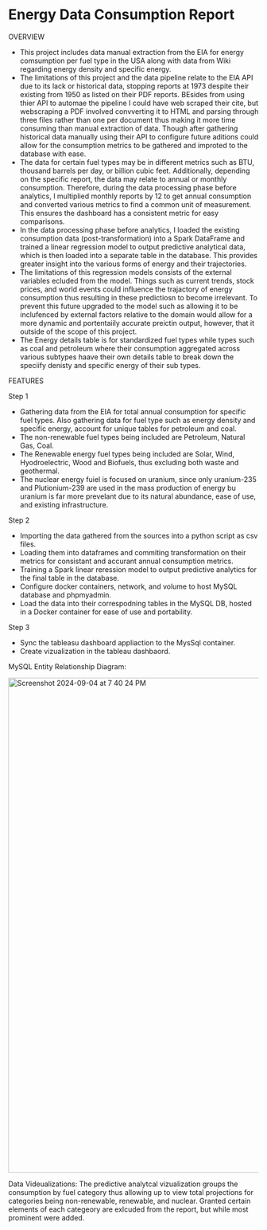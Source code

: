 # Energy Data Consumption Report

OVERVIEW
- This project includes data manual extraction from the EIA for energy comsumption per fuel type in the USA along with data from Wiki regarding energy density and specific energy.
- The limitations of this project and the data pipeline relate to the EIA API due to its lack or historical data, stopping reports at 1973 despite their existing from 1950 as listed on their PDF reports. BEsides from using thier API to automae the pipeline I could have web scraped their cite, but webscraping a PDF involved convverting it to HTML and parsing through three files rather than one per document thus making it more time consuming than manual extraction of data. Though after gathering historical data manually using their API to configure future aditions could allow for the consumption metrics to be gathered and improted to the database with ease.
- The data for certain fuel types may be in different metrics such as BTU, thousand barrels per day, or billion cubic feet. Additionally, depending on the specific report, the data may relate to annual or monthly consumption. Therefore, during the data processing phase before analytics, I multiplied monthly reports by 12 to get annual consumption and converted various metrics to find a common unit of measurement. This ensures the dashboard has a consistent metric for easy comparisons.
- In the data processing phase before analytics, I loaded the existing consumption data (post-transformation) into a Spark DataFrame and trained a linear regression model to output predictive analytical data, which is then loaded into a separate table in the database. This provides greater insight into the various forms of energy and their trajectories.
- The limitations of this regression models consists of the external variables ecluded from the model. Things such as current trends, stock prices, and world events could influence the trajactory of energy consumption thus resulting in these predictiosn to become irrelevant. To prevent this future upgraded to the model such as allowing it to be inclufenced by external factors relative to the domain would allow for a more dynamic and portentaiily accurate preictin output, however, that it outside of the scope of this project.
- The Energy details table is for standardized fuel types while types such as coal and petroleum where their consumption aggregated across various subtypes haave their own details table to break down the speciify denisty and specific energy of their sub types.


FEATURES

Step 1
- Gathering data from the EIA for total annual consumption for specific fuel types. Also gathering data for fuel type such as energy density and specific energy, account for unique tables for petroleum and coal.
- The non-renewable fuel types being included are Petroleum, Natural Gas, Coal.
- The Renewable energy fuel types being included are Solar, Wind, Hyodroelectric, Wood and Biofuels, thus excluding both waste and geothermal.
- The nuclear energy fuiel is focused on uranium, since only uranium-235 and Plutionium-239 are used in the mass production of energy bu uranium is far more prevelant due to its natural abundance, ease of use, and existing infrastructure.

Step 2
- Importing the data gathered from the sources into a python script as csv files.
- Loading them into dataframes and commiting transformation on their metrics for consistant and accurant annual consumption metrics.
- Training a Spark linear reression model to output predictive analytics for the final table in the database.
- Configure docker containers, network, and volume to host MySQL database and phpmyadmin.
- Load the data into their correspodning tables in the MySQL DB, hosted in a Docker container for ease of use and portability.

Step 3
- Sync the tableasu dashboard appliaction to the MysSql container.
- Create vizualization in the tableau dashbaord.

MySQL Entity Relationship Diagram:

<img width="994" alt="Screenshot 2024-09-04 at 7 40 24 PM" src="https://github.com/user-attachments/assets/526c5aa7-76d9-4e42-8495-a932ddfd3274">





Data Videualizations:
The predictive analytcal vizualization groups the consumption by fuel category thus allowing up to view total projections for categories being non-renewable, renewable, and nuclear. Granted certain elements of each categeory are exlcuded from the report, but while most prominent were added.
